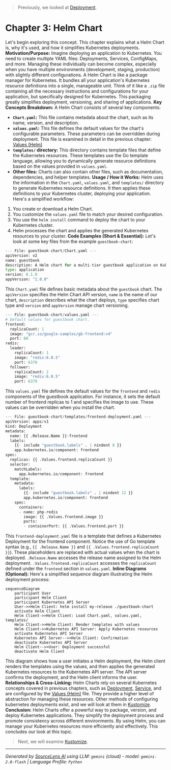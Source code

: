 > Previously, we looked at [Deployment](02_deployment.md).

# Chapter 3: Helm Chart
Let's begin exploring this concept. This chapter explains what a Helm Chart is, why it's used, and how it simplifies Kubernetes deployments.
**Motivation/Purpose:**
Imagine deploying an application to Kubernetes. You need to create multiple YAML files: Deployments, Services, ConfigMaps, and more. Managing these individually can become complex, especially when you have multiple environments (development, staging, production) with slightly different configurations.
A Helm Chart is like a package manager for Kubernetes. It bundles all your application's Kubernetes resource definitions into a single, manageable unit. Think of it like a `.zip` file containing all the necessary instructions and configurations for your application, but specifically designed for Kubernetes. This packaging greatly simplifies deployment, versioning, and sharing of applications.
**Key Concepts Breakdown:**
A Helm Chart consists of several key components:
*   **`Chart.yaml`:** This file contains metadata about the chart, such as its name, version, and description.
*   **`values.yaml`:** This file defines the default values for the chart's configurable parameters. These parameters can be overridden during deployment. This file is examined in detail in the previous chapter: [Values (Helm)](07_values-helm.md)
*   **`templates/` directory:** This directory contains template files that define the Kubernetes resources. These templates use the Go template language, allowing you to dynamically generate resource definitions based on the values provided in `values.yaml`.
*   **Other files:** Charts can also contain other files, such as documentation, dependencies, and helper templates.
**Usage / How it Works:**
Helm uses the information in the `Chart.yaml`, `values.yaml`, and `templates/` directory to generate Kubernetes resource definitions. It then applies these definitions to your Kubernetes cluster, deploying your application.
Here's a simplified workflow:
1.  You create or download a Helm Chart.
2.  You customize the `values.yaml` file to match your desired configuration.
3.  You use the `helm install` command to deploy the chart to your Kubernetes cluster.
4.  Helm processes the chart and applies the generated Kubernetes resources to your cluster.
**Code Examples (Short & Essential):**
Let's look at some key files from the example `guestbook-chart`:
```python
--- File: guestbook-chart/Chart.yaml ---
apiVersion: v2
name: guestbook
description: A Helm chart for a multi-tier guestbook application on Kubernetes
type: application
version: 0.1.0
appVersion: "1.0.0"
```
This `Chart.yaml` file defines basic metadata about the `guestbook` chart. The `apiVersion` specifies the Helm Chart API version, `name` is the name of our chart, `description` describes what the chart deploys, `type` specifies chart type and `version` and `appVersion` manage chart versioning.
```python
--- File: guestbook-chart/values.yaml ---
# Default values for guestbook chart.
frontend:
  replicaCount: 1
  image: "gcr.io/google-samples/gb-frontend:v4"
  port: 80
redis:
  leader:
    replicaCount: 1
    image: "redis:6.0.5"
    port: 6379
  follower:
    replicaCount: 2
    image: "redis:6.0.5"
    port: 6379
```
This `values.yaml` file defines the default values for the `frontend` and `redis` components of the guestbook application. For instance, it sets the default number of frontend replicas to 1 and specifies the image to use. These values can be overridden when you install the chart.
```python
--- File: guestbook-chart/templates/frontend-deployment.yaml ---
apiVersion: apps/v1
kind: Deployment
metadata:
  name: {{ .Release.Name }}-frontend
  labels:
    {{- include "guestbook.labels" . | nindent 8 }}
    app.kubernetes.io/component: frontend
spec:
  replicas: {{ .Values.frontend.replicaCount }}
  selector:
    matchLabels:
      app.kubernetes.io/component: frontend
  template:
    metadata:
      labels:
        {{- include "guestbook.labels" . | nindent 12 }}
        app.kubernetes.io/component: frontend
    spec:
      containers:
      - name: php-redis
        image: {{ .Values.frontend.image }}
        ports:
        - containerPort: {{ .Values.frontend.port }}
```
This `frontend-deployment.yaml` file is a template that defines a Kubernetes Deployment for the frontend component. Notice the use of Go template syntax (e.g., `{{ .Release.Name }}` and `{{ .Values.frontend.replicaCount }}`). These placeholders are replaced with actual values when the chart is deployed. `.Release.Name` accesses the release name assigned to the Helm deployment. `.Values.frontend.replicaCount` accesses the `replicaCount` defined under the `frontend` section in `values.yaml`.
**Inline Diagrams (Optional):**
Here's a simplified sequence diagram illustrating the Helm deployment process:
```mermaid
sequenceDiagram
    participant User
    participant Helm Client
    participant Kubernetes API Server
    User->>Helm Client: helm install my-release ./guestbook-chart
    activate Helm Client
    Helm Client->>Helm Client: Load Chart.yaml, values.yaml, templates/
    Helm Client->>Helm Client: Render templates with values
    Helm Client->>Kubernetes API Server: Apply Kubernetes resources
    activate Kubernetes API Server
    Kubernetes API Server-->>Helm Client: Confirmation
    deactivate Kubernetes API Server
    Helm Client-->>User: Deployment successful
    deactivate Helm Client
```
This diagram shows how a user initiates a Helm deployment, the Helm client renders the templates using the values, and then applies the generated Kubernetes resources to the Kubernetes API server. The API server confirms the deployment, and the Helm client informs the user.
**Relationships & Cross-Linking:**
Helm Charts rely on several Kubernetes concepts covered in previous chapters, such as [Deployment](04_deployment.md), [Service](06_service.md), and are configured by the [Values (Helm)](07_values-helm.md) file. They provide a higher level of abstraction for managing these resources. Other methods of configuring kubernetes deployments exist, and we will look at them in [Kustomize](09_kustomize.md).
**Conclusion:**
Helm Charts offer a powerful way to package, version, and deploy Kubernetes applications. They simplify the deployment process and promote consistency across different environments. By using Helm, you can manage your Kubernetes resources more efficiently and effectively.
This concludes our look at this topic.

> Next, we will examine [Kustomize](04_kustomize.md).


---

*Generated by [SourceLens AI](https://github.com/openXFlow/sourceLensAI) using LLM: `gemini` (cloud) - model: `gemini-2.0-flash` | Language Profile: `Python`*